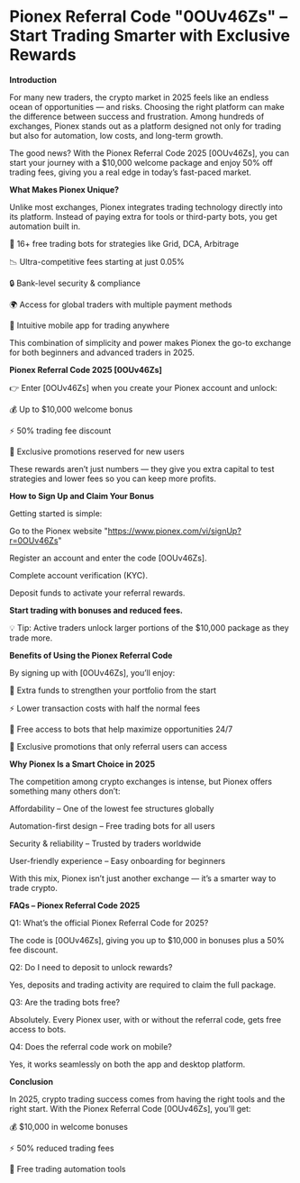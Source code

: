 # Pionex Referral Code "0OUv46Zs" – Start Trading Smarter with Exclusive Rewards

**Introduction**

For many new traders, the crypto market in 2025 feels like an endless ocean of opportunities — and risks. Choosing the right platform can make the difference between success and frustration. Among hundreds of exchanges, Pionex stands out as a platform designed not only for trading but also for automation, low costs, and long-term growth.

The good news? With the Pionex Referral Code 2025 [0OUv46Zs], you can start your journey with a $10,000 welcome package and enjoy 50% off trading fees, giving you a real edge in today’s fast-paced market.

**What Makes Pionex Unique?**

Unlike most exchanges, Pionex integrates trading technology directly into its platform. Instead of paying extra for tools or third-party bots, you get automation built in.

🤖 16+ free trading bots for strategies like Grid, DCA, Arbitrage

📉 Ultra-competitive fees starting at just 0.05%

🔒 Bank-level security & compliance

🌍 Access for global traders with multiple payment methods

📱 Intuitive mobile app for trading anywhere

This combination of simplicity and power makes Pionex the go-to exchange for both beginners and advanced traders in 2025.

**Pionex Referral Code 2025 [0OUv46Zs]**

👉 Enter [0OUv46Zs] when you create your Pionex account and unlock:

💰 Up to $10,000 welcome bonus

⚡ 50% trading fee discount

🎁 Exclusive promotions reserved for new users

These rewards aren’t just numbers — they give you extra capital to test strategies and lower fees so you can keep more profits.

**How to Sign Up and Claim Your Bonus**

Getting started is simple:

Go to the Pionex website "https://www.pionex.com/vi/signUp?r=0OUv46Zs"

Register an account and enter the code [0OUv46Zs].

Complete account verification (KYC).

Deposit funds to activate your referral rewards.

**Start trading with bonuses and reduced fees.**

💡 Tip: Active traders unlock larger portions of the $10,000 package as they trade more.

**Benefits of Using the Pionex Referral Code**

By signing up with [0OUv46Zs], you’ll enjoy:

🎁 Extra funds to strengthen your portfolio from the start

⚡ Lower transaction costs with half the normal fees

🤖 Free access to bots that help maximize opportunities 24/7

🌟 Exclusive promotions that only referral users can access

**Why Pionex Is a Smart Choice in 2025**

The competition among crypto exchanges is intense, but Pionex offers something many others don’t:

Affordability – One of the lowest fee structures globally

Automation-first design – Free trading bots for all users

Security & reliability – Trusted by traders worldwide

User-friendly experience – Easy onboarding for beginners

With this mix, Pionex isn’t just another exchange — it’s a smarter way to trade crypto.

**FAQs – Pionex Referral Code 2025**

Q1: What’s the official Pionex Referral Code for 2025?

The code is [0OUv46Zs], giving you up to $10,000 in bonuses plus a 50% fee discount.

Q2: Do I need to deposit to unlock rewards?

Yes, deposits and trading activity are required to claim the full package.

Q3: Are the trading bots free?

Absolutely. Every Pionex user, with or without the referral code, gets free access to bots.

Q4: Does the referral code work on mobile?

Yes, it works seamlessly on both the app and desktop platform.

**Conclusion**

In 2025, crypto trading success comes from having the right tools and the right start. With the Pionex Referral Code [0OUv46Zs], you’ll get:

💰 $10,000 in welcome bonuses

⚡ 50% reduced trading fees

🤖 Free trading automation tools
